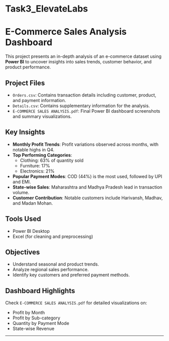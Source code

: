 # Task3_ElevateLabs
#  E-Commerce Sales Analysis Dashboard

This project presents an in-depth analysis of an e-commerce dataset using **Power BI** to uncover insights into sales trends, customer behavior, and product performance.

## Project Files
- `Orders.csv`: Contains transaction details including customer, product, and payment information.
- `Details.csv`: Contains supplementary information for the analysis.
- `E-COMMERCE SALES ANALYSIS.pdf`: Final Power BI dashboard screenshots and summary visualizations.

## Key Insights
- **Monthly Profit Trends**: Profit variations observed across months, with notable highs in Q4.
- **Top Performing Categories**:
  - Clothing: 63% of quantity sold
  - Furniture: 17%
  - Electronics: 21%
- **Popular Payment Modes**: COD (44%) is the most used, followed by UPI and EMI.
- **State-wise Sales**: Maharashtra and Madhya Pradesh lead in transaction volume.
- **Customer Contribution**: Notable customers include Harivansh, Madhav, and Madan Mohan.

## Tools Used
- Power BI Desktop
- Excel (for cleaning and preprocessing)

## Objectives
- Understand seasonal and product trends.
- Analyze regional sales performance.
- Identify key customers and preferred payment methods.

## Dashboard Highlights
Check `E-COMMERCE SALES ANALYSIS.pdf` for detailed visualizations on:
- Profit by Month
- Profit by Sub-category
- Quantity by Payment Mode
- State-wise Revenue

---


